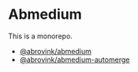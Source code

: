 # Abmedium

This is a monorepo.

- [@abrovink/abmedium](https://gitlab.com/berling/abmedium/-/tree/master/packages/abmedium)
- [@abrovink/abmedium-automerge](https://gitlab.com/berling/abmedium/-/tree/master/packages/abmedium-automerge)
